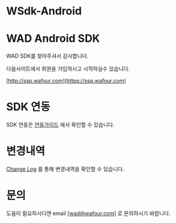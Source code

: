 # WSdk-Android
# WAD Android SDK
WAD SDK를 찾아주셔서 감사합니다.

다음사이트에서 회원을 가입하시고 시작하실수 있습니다. 

[http://ssp.wafour.com](https://ssp.wafour.com)

# SDK 연동
SDK 연동은 [연동가이드](https://github.com/wafour/WSdk-Android/wiki) 에서 확인할 수 있습니다.

# 변경내역
[Change Log](https://github.com/wafour/WSdk-Android/blob/master/CHANGELOG.md) 를 통해 변경내역을 확인할 수 있습니다.

# 문의
도움이 필요하시다면 email [wad@wafour.com] 로 문의하시기 바랍니다.
